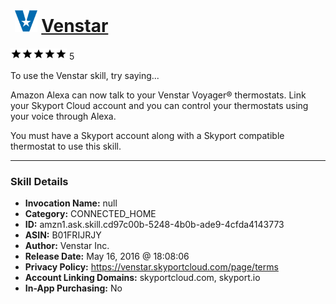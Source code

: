 # &nbsp;<img src="skill_icon" alt="Venstar icon" width="36"> [Venstar](http://alexa.amazon.com/#skills/amzn1.ask.skill.cd97c00b-5248-4b0b-ade9-4cfda4143773)
![5 stars](../../images/ic_star_black_18dp_1x.png)![5 stars](../../images/ic_star_black_18dp_1x.png)![5 stars](../../images/ic_star_black_18dp_1x.png)![5 stars](../../images/ic_star_black_18dp_1x.png)![5 stars](../../images/ic_star_black_18dp_1x.png) 5

To use the Venstar skill, try saying...

Amazon Alexa can now talk to your Venstar Voyager® thermostats. Link your Skyport Cloud account and you can control your thermostats using your voice through Alexa.

You must have a Skyport account along with a Skyport compatible thermostat to use this skill.

***

### Skill Details

* **Invocation Name:** null
* **Category:** CONNECTED_HOME
* **ID:** amzn1.ask.skill.cd97c00b-5248-4b0b-ade9-4cfda4143773
* **ASIN:** B01FRIJRJY
* **Author:** Venstar Inc.
* **Release Date:** May 16, 2016 @ 18:08:06
* **Privacy Policy:** https://venstar.skyportcloud.com/page/terms
* **Account Linking Domains:** skyportcloud.com, skyport.io
* **In-App Purchasing:** No
